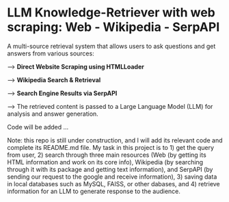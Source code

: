 # LLM Knowledge-Retriever with web scraping: Web - Wikipedia - SerpAPI

A multi-source retrieval system that allows users to ask questions and get answers from various sources:

--> **Direct Website Scraping using HTMLLoader**

--> **Wikipedia Search & Retrieval**

--> **Search Engine Results via SerpAPI**

--> The retrieved content is passed to a Large Language Model (LLM) for analysis and answer generation.


Code will be added ...

Note: this repo is still under construction, and I will add its relevant code and complete its README.md file. My task in this project is to 1) get the query from user, 2) search through three main resources (Web (by getting its HTML information and work on its core info), Wikipedia (by searching through it with its package and getting text information), and SerpAPI (by sending our request to the google and receive information), 3) saving data in local databases such as MySQL, FAISS, or other dabases, and 4) retrieve information for an LLM to generate response to the audience.
